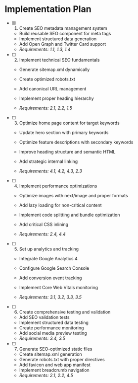 # Implementation Plan

- [x] 1. Create SEO metadata management system


  - Build reusable SEO component for meta tags
  - Implement structured data generation
  - Add Open Graph and Twitter Card support
  - _Requirements: 1.1, 1.3, 1.4_



- [ ] 2. Implement technical SEO fundamentals
  - Generate sitemap.xml dynamically
  - Create optimized robots.txt
  - Add canonical URL management


  - Implement proper heading hierarchy
  - _Requirements: 2.1, 2.2, 1.5_

- [ ] 3. Optimize home page content for target keywords
  - Update hero section with primary keywords


  - Optimize feature descriptions with secondary keywords
  - Improve heading structure and semantic HTML
  - Add strategic internal linking
  - _Requirements: 4.1, 4.2, 4.3, 2.3_



- [ ] 4. Implement performance optimizations
  - Optimize images with next/image and proper formats
  - Add lazy loading for non-critical content
  - Implement code splitting and bundle optimization
  - Add critical CSS inlining


  - _Requirements: 2.4, 4.4_

- [ ] 5. Set up analytics and tracking
  - Integrate Google Analytics 4
  - Configure Google Search Console



  - Add conversion event tracking
  - Implement Core Web Vitals monitoring
  - _Requirements: 3.1, 3.2, 3.3, 3.5_

- [ ] 6. Create comprehensive testing and validation
  - Add SEO validation tests
  - Implement structured data testing
  - Create performance monitoring
  - Add social media preview testing
  - _Requirements: 3.4, 3.5_

- [ ] 7. Generate SEO-optimized static files
  - Create sitemap.xml generation
  - Generate robots.txt with proper directives
  - Add favicon and web app manifest
  - Implement breadcrumb navigation
  - _Requirements: 2.1, 2.2, 4.5_